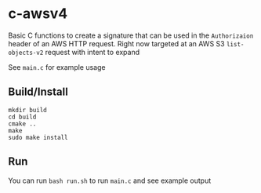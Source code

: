 # c-awsv4

Basic C functions to create a signature that can be used in the `Authorizaion` header of an AWS HTTP request. Right now targeted at an AWS S3 `list-objects-v2` request with intent to expand

See `main.c` for example usage

## Build/Install
```
mkdir build
cd build
cmake ..
make
sudo make install
```

## Run
You can run `bash run.sh` to run `main.c` and see example output